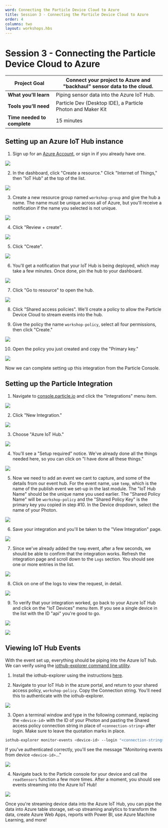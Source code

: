 ```yaml
---
word: Connecting the Particle Device Cloud to Azure
title: Session 3 - Connecting the Particle Device Cloud to Azure
order: 4
columns: two
layout: workshops.hbs
---
```


# Session 3 - Connecting the Particle Device Cloud to Azure

| **Project Goal**            | Connect your project to Azure and "backhaul" sensor data to the cloud. |
| --------------------------- | ---------------------------------------------------------------------- |
| **What you’ll learn**       | Piping sensor data into the Azure IoT Hub.                             |
| **Tools you’ll need**       | Particle Dev (Desktop IDE), a Particle Photon and Maker Kit            |
| **Time needed to complete** | 15 minutes                                                             |

## Setting up an Azure IoT Hub instance

1.  Sign up for an [Azure Account](https://azure.microsoft.com/en-us/get-started/), or sign in if you already have one.

![](/assets/images/workshops/photon-maker-kit/03/azureacct.png)

2.  In the dashboard, click "Create a resource." Click "Internet of Things," then "IoT Hub" at the top of the list.

![](/assets/images/workshops/photon-maker-kit/03/resourcelist.png)

3.  Create a new resource group named `workshop-group` and give the hub a name. The name must be unique across all of Azure, but you'll receive a notification if the name you selected is not unique.

![](/assets/images/workshops/photon-maker-kit/03/iothubdetails.png)

4.  Click "Review + create".

![](/assets/images/workshops/photon-maker-kit/03/reviewcreate.png)

5.  Click "Create".

![](/assets/images/workshops/photon-maker-kit/03/hubcreate.png)

6.  You'll get a notification that your IoT Hub is being deployed, which may take a few minutes. Once done, pin the hub to your dashboard.

![](/assets/images/workshops/photon-maker-kit/03/deploymentinprogress.png)

7.  Click "Go to resource" to open the hub.

![](/assets/images/workshops/photon-maker-kit/03/deploymentsucceeded.png)

8.  Click "Shared access policies". We'll create a policy to allow the Particle Device Cloud to stream events into the hub.

9.  Give the policy the name `workshop-policy`, select all four permissions, then click "Create."

![](/assets/images/workshops/photon-maker-kit/03/shared-access-policy.png)

10. Open the policy you just created and copy the "Primary key."

![](/assets/images/workshops/photon-maker-kit/03/policykey.png)

Now we can complete setting up this integration from the Particle Console.

## Setting up the Particle Integration

1.  Navigate to [console.particle.io](https://console.particle.io) and click the "Integrations" menu item.

![](/assets/images/workshops/photon-maker-kit/03/console-integrations.png)

2.  Click "New Integration."

![](/assets/images/workshops/photon-maker-kit/03/new-integration.png)

3.  Choose "Azure IoT Hub."

![](/assets/images/workshops/photon-maker-kit/03/integration-list.png)

4.  You'll see a "Setup required" notice. We've already done all the things needed here, so you can click on "I have done all these things."

![](/assets/images/workshops/photon-maker-kit/03/setup-required.png)

5.  Now we need to add an event we cant to capture, and some of the details from our event hub. For the event name, use `temp`, which is the name of the publish event we set-up in the last module. The "IoT Hub Name" should be the unique name you used earlier. The "Shared Policy Name" will be `workshop-policy` and the "Shared Policy Key" is the primary key you copied in step #10. In the Device dropdown, select the name of your Photon.

![](/assets/images/workshops/photon-maker-kit/03/integration-details.png)

6.  Save your integration and you'll be taken to the "View Integration" page.

![](/assets/images/workshops/photon-maker-kit/03/view-int.png)

7. Since we've already added the `temp` event, after a few seconds, we should be able to confirm that the integration works. Refresh the integration page and scroll down to the `Logs` section. You should see one or more entries in the list.

![](/assets/images/workshops/photon-maker-kit/03/logs.png)

8. Click on one of the logs to view the request, in detail.

![](/assets/images/workshops/photon-maker-kit/03/eventlog.png)

9. To verify that your integration worked, go back to your Azure IoT Hub and click on the "IoT Devices" menu item. If you see a single device in the list with the ID "api" you're good to go.

![](/assets/images/workshops/photon-maker-kit/03/iot-devices.png)

![](/assets/images/workshops/photon-maker-kit/03/device-in-hub.png)

## Viewing IoT Hub Events

With the event set up, everything should be piping into the Azure IoT hub. We can verify using the [iothub-explorer command line utility](https://docs.microsoft.com/en-us/azure/iot-hub/iot-hub-explorer-cloud-device-messaging?WT.mc_id=7061727469636c65).

1.  Install the iothub-explorer using the instructions [here](https://github.com/azure/iothub-explorer).

2.  Navigate to your IoT Hub in the azure portal, and return to your shared access policy, `workshop-policy`. Copy the Connection string. You'll need this to authenticate with the iothub-explorer.

![](/assets/images/workshops/photon-maker-kit/03/copy-conn-string.png)

3.  Open a terminal window and type in the following command, replacing the `<device-id>` with the ID of your Photon and pasting the Shared access policy connection string in place of `<connection-string>` after login. Make sure to leave the quotation marks in place.

```bash
iothub-explorer monitor-events <device-id> --login "<connection-string>"
```

If you've authenticated correctly, you'll see the message "Monitoring events from device `<device-id>`..."

![](/assets/images/workshops/photon-maker-kit/03/iothubexplorer-login.gif)

4.  Navigate back to the Particle console for your device and call the `readSensors` function a few more times. After a moment, you should see events streaming into the Azure IoT Hub!

![](/assets/images/workshops/photon-maker-kit/03/iothubexplorer-stream.gif)

Once you're streaming device data into the Azure IoT Hub, you can pipe the data into Azure table storage, set-up streaming analytics to transform the data, create Azure Web Apps, reports with Power BI, use Azure Machine Learning, and more!
